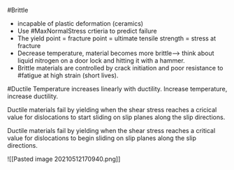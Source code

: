 #Brittle 
* incapable of plastic deformation (ceramics)
* Use #MaxNormalStress crtieria to predict failure
* The yield point = fracture point = ultimate tensile strength = stress at fracture
* Decrease temperature, material becomes more brittle--> think about liquid nitrogen on a door lock and hitting it with a hammer. 
* Brittle materials are controlled by crack initiation and poor resistance to #fatigue at high strain (short lives). 

#Ductile
Temperature increases linearly with ductility. Increase temperature, increase ductility.

Ductile materials fail by yielding when the shear stress reaches a cricical value for dislocations to start sliding on slip planes along the slip directions.


Ductile materials fail by yielding when the shear stress reaches a critical value for dislocations to begin sliding on slip planes along the slip directions.

![[Pasted image 20210512170940.png]]
